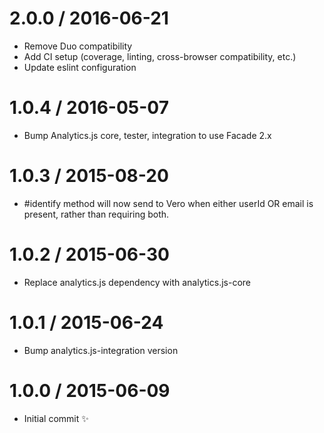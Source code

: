 2.0.0 / 2016-06-21
==================

  * Remove Duo compatibility
  * Add CI setup (coverage, linting, cross-browser compatibility, etc.)
  * Update eslint configuration

1.0.4 / 2016-05-07
==================

  * Bump Analytics.js core, tester, integration to use Facade 2.x

1.0.3 / 2015-08-20
==================

  * #identify method will now send to Vero when either userId OR email is present, rather than requiring both.

1.0.2 / 2015-06-30
==================

  * Replace analytics.js dependency with analytics.js-core

1.0.1 / 2015-06-24
==================

  * Bump analytics.js-integration version

1.0.0 / 2015-06-09
==================

  * Initial commit :sparkles:
